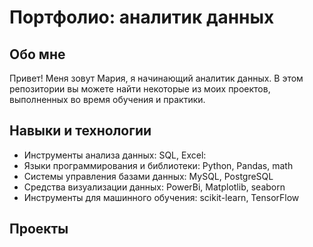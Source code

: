 <h1>Портфолио: аналитик данных </h1>
<h2>Обо мне</h2>
Привет! Меня зовут Мария, я начинающий аналитик данных. В этом репозитории вы можете найти некоторые из моих проектов, выполненных во время обучения и практики.
<h2>Навыки и технологии</h2>
<ul>
  <li>Инструменты анализа данных: SQL, Excel:</li>
  <li>Языки программирования и библиотеки: Python, Pandas, math</li>
  <li>Системы управления базами данных: MySQL, PostgreSQL</li>
  <li>Средства визуализации данных: PowerBi, Matplotlib, seaborn</li>
  <li>Инструменты для машинного обучения: scikit-learn, TensorFlow</li>
</ul>
<h2>Проекты</h2>
